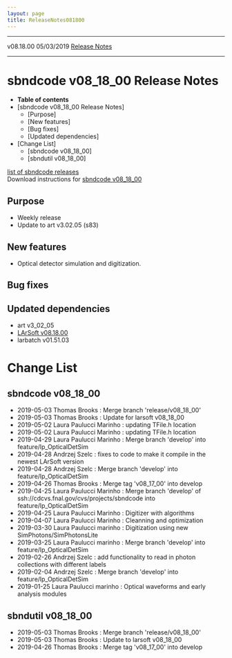 ```yaml
---
layout: page
title: ReleaseNotes081800
---
```


  ----------- ------------ -- -- ------------------------------------------------------
  v08.18.00   05/03/2019         [Release Notes](ReleaseNotes081800.html)
  ----------- ------------ -- -- ------------------------------------------------------



sbndcode v08\_18\_00 Release Notes
======================================================================================

-   **Table of contents**
-   [sbndcode v08\_18\_00 Release
    Notes]
    -   [Purpose]
    -   [New features]
    -   [Bug fixes]
    -   [Updated dependencies]
-   [Change List]
    -   [sbndcode v08\_18\_00]
    -   [sbndutil v08\_18\_00]

[list of sbndcode
releases](List_of_SBND_code_releases.html)\
Download instructions for [sbndcode
v08\_18\_00](http://scisoft.fnal.gov/scisoft/bundles/sbnd/v08_18_00/sbndcode-v08_18_00.html)



Purpose
----------------------------------

-   Weekly release
-   Update to art v3.02.05 (s83)



New features
--------------------------------------------

-   Optical detector simulation and digitization.



Bug fixes
--------------------------------------



Updated dependencies
------------------------------------------------------------

-   art v3\_02\_05
-   [LArSoft
    v08.18.00](https://cdcvs.fnal.gov/redmine/projects/larsoft/wiki/ReleaseNotes081800)
-   larbatch v01.51.03



Change List
==========================================



sbndcode v08\_18\_00
----------------------------------------------------------

-   2019-05-03 Thomas Brooks : Merge branch \'release/v08\_18\_00\'
-   2019-05-03 Thomas Brooks : Update for larsoft v08\_18\_00
-   2019-05-02 Laura Paulucci Marinho : updating TFile.h location
-   2019-05-02 Laura Paulucci Marinho : updating TFile.h location
-   2019-04-29 Laura Paulucci Marinho : Merge branch \'develop\' into
    feature/lp\_OpticalDetSim
-   2019-04-28 Andrzej Szelc : fixes to code to make it compile in the
    newest LArSoft version
-   2019-04-28 Andrzej Szelc : Merge branch \'develop\' into
    feature/lp\_OpticalDetSim
-   2019-04-26 Thomas Brooks : Merge tag \'v08\_17\_00\' into develop
-   2019-04-25 Laura Paulucci Marinho : Merge branch \'develop\' of
    ssh://cdcvs.fnal.gov/cvs/projects/sbndcode into
    feature/lp\_OpticalDetSim
-   2019-04-25 Laura Paulucci Marinho : Digitizer with algorithms
-   2019-04-07 Laura Paulucci Marinho : Cleanning and optimization
-   2019-03-30 Laura Paulucci marinho : Digitization using new
    SimPhotons/SimPhotonsLite
-   2019-03-25 Laura Paulucci marinho : Merge branch \'develop\' into
    feature/lp\_OpticalDetSim
-   2019-02-26 Andrzej Szelc : add functionality to read in photon
    collections with different labels
-   2019-02-04 Andrzej Szelc : Merge branch \'develop\' into
    feature/lp\_OpticalDetSim
-   2019-01-25 Laura Paulucci marinho : Optical waveforms and early
    analysis modules



sbndutil v08\_18\_00
----------------------------------------------------------

-   2019-05-03 Thomas Brooks : Merge branch \'release/v08\_18\_00\'
-   2019-05-03 Thomas Brooks : Update to larsoft v08\_18\_00
-   2019-04-26 Thomas Brooks : Merge tag \'v08\_17\_00\' into develop
